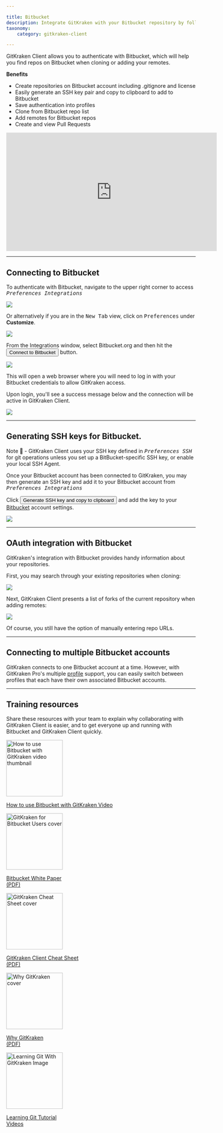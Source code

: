 ```yaml
---

title: Bitbucket
description: Integrate GitKraken with your Bitbucket repository by following these steps.
taxonomy:
    category: gitkraken-client

---
```


GitKraken Client allows you to authenticate with Bitbucket, which will help you find repos on Bitbucket when cloning or adding your remotes.

**Benefits**

* Create repositories on Bitbucket account including .gitignore and license
* Easily generate an SSH key pair and copy to clipboard to add to Bitbucket
* Save authentication into profiles
* Clone from Bitbucket repo list
* Add remotes for Bitbucket repos
* Create and view Pull Requests

<div class='embed-container embed-container--16-9'>
    <iframe width='560' height='315' src='https://www.youtube.com/embed/sQ4ouJpAeR8?rel=0&vq=hd1080' frameborder='0' allowfullscreen></iframe>
</div>

***

## Connecting to Bitbucket

To authenticate with Bitbucket, navigate to the upper right corner to access <kbd><i> <i class="fas fa-cog"></i> Preferences    <i class='fa fa-caret-right'></i>     Integrations</i></kbd>

<img src="/wp-content/uploads/preferences.png" srcset="/wp-content/uploads/preferences@2x.png" class="img-bordered img-responsive center">

Or alternatively if you are in the <kbd>New Tab</kbd> view, click on <kbd>Preferences</kbd> under <strong>Customize</strong>.

<img src="/wp-content/uploads/customize.png" srcset="/wp-content/uploads/customize@2x.png" class="img-bordered img-responsive center">

From the Integrations window, select Bitbucket.org and then hit the <button class='button button--success button--ui button--nolink'>Connect to Bitbucket</span></button> button.

<img src="/wp-content/uploads//preferences-authentication.png" srcset="/wp-content/uploads//preferences-authentication@2x.png 2x" class="img-responsive center img-bordered">

This will open a web browser where you will need to log in with your Bitbucket credentials to allow GitKraken access.

Upon login, you'll see a success message below and the connection will be active in GitKraken Client.

<img src="/wp-content/uploads//bitbucket-success.png" srcset="/wp-content/uploads//bitbucket-success@2x.png 2x" class="img-responsive center img-bordered">

***
## Generating SSH keys for Bitbucket.
<div class='callout callout'>
    <p>Note 📝 - GitKraken Client uses your SSH key defined in <kbd><i>Preferences  <i class='fa fa-caret-right'></i>  SSH</i></kbd> for git operations unless you set up a BitBucket-specific SSH key, or enable your local SSH Agent.</p>
</div>

Once your Bitbucket account has been connected to GitKraken, you may then generate an SSH key and add it to your Bitbucket account from <kbd><i>Preferences    <i class='fa fa-caret-right'></i>    Integrations</i></kbd>

Click <button class='button button--success button--ui button--nolink'>Generate SSH key and copy to clipboard</span></button> and add the key to your [Bitbucket](https://bitbucket.org) account settings.

<img src='/wp-content/uploads//generate-ssh.png' srcset='/wp-content/uploads//generate-ssh@2x.png' class='center img-responsive img-bordered'>

***
## OAuth integration with Bitbucket
GitKraken's integration with Bitbucket provides handy information about your repositories.

First, you may search through your existing repositories when cloning:

<img src="/wp-content/uploads//clone.png" srcset="/wp-content/uploads//clone@2x.png" class="img-bordered img-responsive center">

Next, GitKraken Client presents a list of forks of the current repository when adding remotes:

<img src="/wp-content/uploads//remote.png" srcset="/wp-content/uploads//remote@2x.png" class="img-bordered img-responsive center">

Of course, you still have the option of manually entering repo URLs.

***

## Connecting to multiple Bitbucket accounts

GitKraken connects to one Bitbucket account at a time. However, with GitKraken Pro's multiple <a href="/start-here/profiles">profile</a> support, you can easily switch between profiles that each have their own associated Bitbucket accounts.

***

## Training resources

Share these resources with your team to explain why collaborating with GitKraken Client is easier, and to get everyone up and running with Bitbucket and GitKraken Client quickly.


<div class='center'>
    <div class="flex-grid">
        <div class="flex-item">
            <a href='https://www.gitkraken.com/integrations/bitbucket#how-to-bitbucket-gitkraken' target='_blank' rel='noopener'>
                <img src='/wp-content/uploads/-gitkraken.png'gitkraken-for-bitbucket-cheat-sheet-2@2x.jpg 2x" alt='How to use Bitbucket with GitKraken video thumbnail' style="height: 150px; width: auto; max-width: none;">
                <p>How to use Bitbucket with GitKraken Video</p>
            </a>
        </div>
        <div class="flex-item">
            <a href='https://www.gitkraken.com/integrations/bitbucket#why-bitbucket-gitkraken' target='_blank' rel='noopener'>
                <img src='/wp-content/uploads/gitkraken-bitbucket-whitepaper.jpg' srcset="/wp-content/uploads/gitkraken-bitbucket-whitepaper@2x.jpg 2x" alt='GitKraken for Bitbucket Users cover' style="height: 150px; width: auto; max-width: none;">
                <p>Bitbucket White Paper<br />(PDF)</p>
            </a>
        </div>
        <div class="flex-item">
        	<a href='https://www.gitkraken.com/pdfs/gitkraken-git-gui-cheat-sheet' target='_blank' rel='noopener'>
        	    <img src='/wp-content/uploads/gitkraken-cheat-sheet.png' srcset="/wp-content/uploads/gitkraken-cheat-sheet@2x.png 2x" alt='GitKraken Cheat Sheet cover' style="height: 150px; width: auto; max-width: none;">
        	    <p>GitKraken Client Cheat Sheet<br />(PDF)</p>
        	</a>
        </div>
    </div>
    <div class="flex-grid">
        <div class="flex-item">
        	<a href='https://www.gitkraken.com/pdfs/why-gitkraken' target='_blank' rel='noopener'>
        	    <img src='/wp-content/uploads/why-gitkraken.jpg' srcset="/wp-content/uploads/why-gitkraken@2x.jpg 2x" alt='Why GitKraken cover' style="height: 150px; width: auto; max-width: none;">
        	    <p>Why GitKraken<br />(PDF)</p>
        	</a>
        </div>
        <div class="flex-item">
            <a href='https://www.gitkraken.com/learn/git' target='_blank' rel='noopener'>
                <img src='/wp-content/uploads/lgwgk.jpg' alt='Learning Git With GitKraken Image' style="height: 150px; width: auto; max-width: none;">
                <p>Learning Git Tutorial<br />Videos</p>
            </a>
        </div>
        <div class="flex-item"></div>
    </div>
</div>